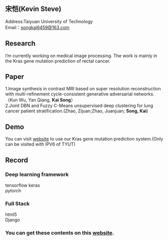 ## 宋恺(Kevin Steve)
Address:Taiyuan University of Technology  
Email：songkai6459@163.com
## Research
I’m currently working on medical image processing. The work is mainly in the Kras gene mutation prediction of rectal cancer.
## Paper
1.Image synthesis in contrast MRI based on super resolution reconstruction with multi-refinement cycle-consistent generative adversarial networks.（Kun Wu, Yan Qiang, **Kai Song**）  
2.Joint DBN and Fuzzy C-Means unsupervised deep clustering for lung cancer patient stratification.(Zhao, Zijuan;Zhao, Juanjuan; **Song, Kai**)  
## Demo
You can visit [website](http://101.7.163.111:666/) to use our Kras gene mutation prediction system.(Only can be visited with IPV6 of TYUT)
## Record
### Deep learning framework
tensorflow 
keras  
pytorch
### Full Stack
html5  
Django
### You can get these contents on this [website](https://blog.csdn.net/qq_40078092).
